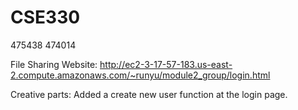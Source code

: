 # CSE330
475438
474014

File Sharing Website: http://ec2-3-17-57-183.us-east-2.compute.amazonaws.com/~runyu/module2_group/login.html

Creative parts: Added a create new user function at the login page.
